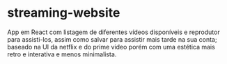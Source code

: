 # streaming-website
App em React com listagem de diferentes vídeos disponíveis e reprodutor para assisti-los, assim como salvar para assistir mais tarde na sua conta; baseado na UI da netflix e do prime video porém com uma estética mais retro e interativa e menos minimalista.
